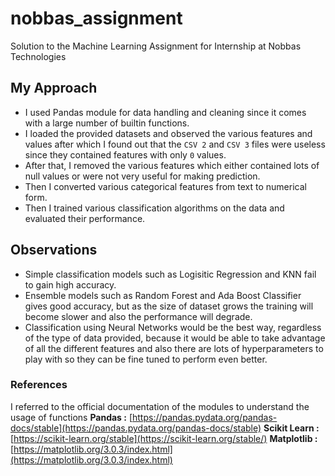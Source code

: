 
# nobbas_assignment

Solution to the Machine Learning Assignment for Internship at Nobbas Technologies

## My Approach

* I used Pandas module for data handling and cleaning since it comes with a large number of builtin functions.
* I loaded the provided datasets and observed the various features and values after which I found out that the `CSV 2` and `CSV 3` files were useless since they contained features with only `0` values.
* After that, I removed the various features which either contained lots of null values or were not very useful for making prediction.
* Then I converted various categorical features from text to numerical form.
* Then I trained various classification algorithms on the data and evaluated their performance.

## Observations

* Simple classification models such as Logisitic Regression and KNN fail to gain high accuracy.
* Ensemble models such as Random Forest and Ada Boost Classifier gives good accuracy, but as the size of dataset grows the training will become slower and also the performance will degrade.
* Classification using Neural Networks would be the best way, regardless of the type of data provided, because it would be able to take advantage of all the different features and also there are lots of hyperparameters to play with so they can be fine tuned to perform even better.

### References

I referred to the official documentation of the modules to understand the usage of functions
**Pandas :** [https://pandas.pydata.org/pandas-docs/stable](https://pandas.pydata.org/pandas-docs/stable)
**Scikit Learn :** [https://scikit-learn.org/stable](https://scikit-learn.org/stable/)
**Matplotlib :** [https://matplotlib.org/3.0.3/index.html](https://matplotlib.org/3.0.3/index.html)
